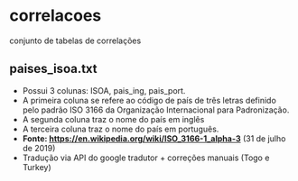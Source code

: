 # correlacoes
conjunto de tabelas de correlações

 ## paises_isoa.txt
- Possui 3 colunas: ISOA, pais_ing, pais_port.
- A primeira coluna se refere ao código de país de três letras definido pelo
padrão ISO 3166 da Organização Internacional para Padronização.
- A segunda coluna traz o nome do país em inglês
- A terceira coluna traz o nome do país em português.
- **Fonte: https://en.wikipedia.org/wiki/ISO_3166-1_alpha-3** (31 de julho de 2019)
- Tradução via API do google tradutor + correções manuais (Togo e Turkey)

